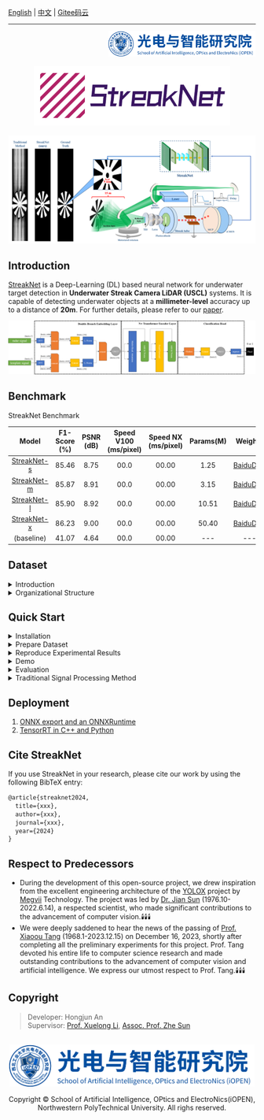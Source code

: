[English](./README.md) | [中文](./README_CN.md) | [Gitee码云](#)

<hr>
<div align="right"><img src="./assets/iopen.jpg" width="300"></div><br>


<div align="center"><img src="./assets/streaknet_logo.png" width="400"></div><br>
<div align="center"><img src="./assets/demo.png"></div>

## Introduction

[StreakNet](https://github.com/BestAnHongjun/StreakNet) is a Deep-Learning (DL) based neural network for underwater target detection in **Underwater Streak Camera LiDAR (USCL)** systems. It is capable of detecting underwater objects at a **millimeter-level** accuracy up to a distance of **20m**. For further details, please refer to our [paper](#).

<div align="center"><img src="./assets/streaknet_architecture.png"></div>

## Benchmark

StreakNet Benchmark

|Model|F1-Score (%)|PSNR (dB)|Speed V100 (ms/pixel)|Speed NX (ms/pixel)|Params(M)|Weights|
|:---:|:---:|:---:|:---:|:---:|:---:|:---:|
|[StreakNet-s](./exps/streaknet/streaknet_s.py)|85.46|8.75|00.0|00.00|1.25|[BaiduDisk](#)|
|[StreakNet-m](./exps/streaknet/streaknet_m.py)|85.87|8.91|00.0|00.00|3.15|[BaiduDisk](#)|
|[StreakNet-l](./exps/streaknet/streaknet_l.py)|85.90|8.92|00.0|00.00|10.51|[BaiduDisk](#)|
|[StreakNet-x](./exps/streaknet/streaknet_x.py)|86.23|9.00|00.0|00.00|50.40|[BaiduDisk](#)|
|(baseline)|41.07|4.64|00.0|00.00|---|---|

## Dataset
<details>
<summary>Introduction</summary>

**StreakData** is an underwater imaging dataset for **USCL** systems. It comprises a collection of streak images captured by a **USCL** system at distances of 10m, 13m, 15m, and 20m. See the table below to learn more details of the dataset.

|Distance|Number of streak images|Resolution of streak images|Resolution of imaged image|Data type|Sample size|
|:---:|:---:|:---:|:---:|:---:|:---:|
|10m|400|2048x2048|2048x400|uint16|819200|
|13m|349|2048x2048|2048x349|uint16|714752|
|15m|300|2048x2048|2048x300|uint16|614400|
|20m|267|2048x2048|2048x267|uint16|546816|

You can download **StreakData** for free at [GoogleDrive](https://drive.google.com/file/d/16RiV8JRL2GVe0GH1oXF4ZcrN2okQq6qG/view?usp=drive_link) or [BaiduDisk](https://pan.baidu.com/s/1QQ0nGwlq0KzwvY8yi2PCaw?pwd=zl76).
</details>

<details>
<summary>Organizational Structure</summary>

After downloading **StreakData** from [GoogleDrive](https://drive.google.com/file/d/16RiV8JRL2GVe0GH1oXF4ZcrN2okQq6qG/view?usp=drive_link) or [BaiduDisk](https://pan.baidu.com/s/1QQ0nGwlq0KzwvY8yi2PCaw?pwd=zl76), please unzip the file and you will see the following directory structure.
```sh
YOUR_UNZIP_DIRECTORY
    |- clean_water_10m      # The directory of data taken at a distance of 10m
    |   |- data             # Original streak images
    |   |   |- 001.tif
    |   |   |- 002.tif
    |   |   |- 003.tif
    |   |   |- ...
    |   |
    |   |- groundtruth.npy  # The ground-truth of the final imaged image
    |   |- preview.jpg      # A preview of the ground-truth
    |
    |- clean_water_13m      # The directory of data taken at a distance of 13m (has the same structure as 10m)
    |- clean_water_15m      # The directory of data taken at a distance of 15m (has the same structure as 10m)
    |- clean_water_20m      # The directory of data taken at a distance of 20m (has the same structure as 10m)
    |- template.npy         # The 1-D time sequence of the template signal
    |- test_config.yaml     # The config file of test-set
    |- train_config.yaml    # The config file of training-set
    |- valid_config.yaml    # The config file of validation-set
```

</details>

## Quick Start
<details>
<summary id="quickstartinstallation">Installation</summary>

* Step1. Setup your conda environment. ([What is Anaconda?](https://www.anaconda.com/download))
```sh
conda create -n streaknet python=3.7
conda activate streaknet
```

* Step2. Install StreakNet from source.
```sh
git clone https://github.com/BestAnHongjun/StreakNet.git
cd StreakNet
pip install -e .
```
</details>

<details>
<summary id="preparedataset">Prepare Dataset</summary>

* Step1. Install the StreakNet module by following the ['*Installation*'](#quickstartinstallation) section.

* Step2. Create a directory named '*datasets*' under the root directory.

```sh
cd StreakNet
mkdir datasets
```

* Step3. Download the [**StreakData**](#dataset) dataset from [GoogleDrive](https://drive.google.com/file/d/16RiV8JRL2GVe0GH1oXF4ZcrN2okQq6qG/view?usp=drive_link) or [BaiduDisk](https://pan.baidu.com/s/1QQ0nGwlq0KzwvY8yi2PCaw?pwd=zl76), unzip it to the '*datasets*' directory. Specifically, your project directory should appear as follows:

```sh
StreakNet
    |- datasets
    |   |- clean_water_10m
    |   |- clean_water_13m
    |   |- clean_water_15m
    |   |- ...
    |
    |- assets
    |- exps
    |- scripts
    |- streaknet
    |- ...
```

</details>

<details>
<summary id="reproduceexperimentalresults">Reproduce Experimental Results</summary>

* Step1. Install the StreakNet module by following the ['*Installation*'](#quickstartinstallation) section.

* Step2. Prepare the [**StreakData**](#dataset) dataset by following the ['*Prepare Dataset*'](#preparedataset) setction.

* Step3. Run the following commands to train the respective models in the root directory.
```sh
python tools/train.py -b 512 -d 1 -f exps/streaknet/streaknet_s.py --cache
                                                    streaknet_m.py
                                                    streaknet_l.py
                                                    streaknet_x.py
```
> Arguments: \
> **-b**: set the batch-size when training. \
> **-d**: set the number of GPU when training (Currently, only d=1 is supported). \
> **-f**: specify the experiment profile. \
> **--cache**: use RAM cache when training

**Attention**: 

(1) When you enable the --cache option, the program will preload the dataset into the RAM to accelerate the training process. Please ensure that your server has at least **25GB** of free RAM space to use this option. If your RAM space is insufficient, please disable the --cache option. In that case, the program will load data directly from the disk when needed. However, this approach often results in 10 times longer training times.

(2) The program will utilize CUDA to accelerate the training process. Please ensure that your server is equipped with at least one NVIDIA GPU with a graphics memory capacity of more than **2GB**.

```sh
python tools/train.py -b 512 -d 1 -f exps/streaknet/streaknet_s.py
                                                    streaknet_m.py
                                                    streaknet_l.py
                                                    streaknet_x.py
```

* Step4. Real-time training status will be saved to *StreakNet_outputs* folder. Run *tensorboard* to visualize the status of the training process.

```sh
tensorboard --logdir=StreakNet_outputs
```

</details>

<details>
<summary>Demo</summary>

* Step1. Download a pretrained model from the [benchmark](#benchmark) table. Alternatively, you can directly use the model you just trained in the ['*Reproduce Experimental Results*'](#reproduceexperimentalresults) section.

* Step2. Run the following command to start demo:

```sh
python tools/demo.py --path datasets/clean_water_10m/data -f exps/streaknet/streaknet_s.py -b 512 -c <path/to/your/pretrained/model/streaknet_s_ckpt.pth>
                                     clean_water_13m                        streaknet_m.py                                          streaknet_m_ckpt.pth
                                     clean_water_15m                        streaknet_l.py                                          streaknet_l_ckpt.pth
                                     clean_water_20m                        streaknet_x.py                                          streaknet_x_ckpt.pth
```

> Arguments: \
> **--path**: path to the streak images (.tif). \
> **-f**: specify the experiment profile. \
> **-b**: set the batch-size when inferring. \
> **-c**: specify the model weights when inferring.

**Attention**: If you omit the -c option, the program will automatically use the '*best_ckpt.pth*' file located in the '*StreakNet_outputs*' directory, which you just trained in the ['*Reproduce Experimental Results*'](#reproduceexperimentalresults) section.

```sh
python tools/demo.py --path datasets/clean_water_13m/data -f exps/streaknet/streaknet_s.py -b 512
                                     clean_water_13m                        streaknet_m.py
                                     clean_water_15m                        streaknet_l.py
                                     clean_water_20m                        streaknet_x.py
```

</details>

<details>
<summary>Evaluation</summary>

* Step1. Install the StreakNet module by following the ['*Installation*'](#quickstartinstallation) section.

* Step2. Prepare the [**StreakData**](#dataset) dataset by following the ['*Prepare Dataset*'](#preparedataset) setction.

* Step3. Train models by following the ['*Reproduce Experimental Results*'](#reproduceexperimentalresults) section.

* Step4. Evaluation.

```sh
python tools/valid.py -d 1 -b 512 -f exps/streaknet/streaknet_s.py --cache
                                                    streaknet_m.py
                                                    streaknet_l.py
                                                    streaknet_x.py
```

> Arguments: \
> **-b**: set the batch-size when training. \
> **-d**: set the number of GPU when training (Currently, only d=1 is supported). \
> **-f**: specify the experiment profile. \
> **--cache**: use RAM cache when training

</details>

<details>
<summary>Traditional Signal Processing Method</summary>

* Step1. Install the StreakNet module by following the ['*Installation*'](#quickstartinstallation) section.

* Step2. Prepare the [**StreakData**](#dataset) dataset by following the ['*Prepare Dataset*'](#preparedataset) setction.

* Step3. Run traditional signal processing method.

```sh
python scripts/traditional_gpu_process.py
```

* The results will save to '*StreakNet_outputs/traditional*'.

</details>

## Deployment

1. [ONNX export and an ONNXRuntime](#)
2. [TensorRT in C++ and Python](#)

## Cite StreakNet
If you use StreakNet in your research, please cite our work by using the following BibTeX entry:

```latex
@article{streaknet2024,
  title={xxx},
  author={xxx},
  journal={xxx},
  year={2024}
}
```

## Respect to Predecessors
* During the development of this open-source project, we drew inspiration from the excellent engineering architecture of the [YOLOX](https://github.com/Megvii-BaseDetection/YOLOX) project by [Megvii](https://www.megvii.com/) Technology.  The project was led by [Dr. Jian Sun](https://baike.baidu.com/item/%E5%AD%99%E5%89%91/19814032) (1976.10-2022.6.14), a respected scientist, who made significant contributions to the advancement of computer vision.🕯️🕯️🕯️
* We were deeply saddened to hear the news of the passing of [Prof. Xiaoou Tang](https://baike.baidu.com/item/%E6%B1%A4%E6%99%93%E9%B8%A5/7200225) (1968.1-2023.12.15) on December 16, 2023, shortly after completing all the preliminary experiments for this project.  Prof. Tang devoted his entire life to computer science research and made outstanding contributions to the advancement of computer vision and artificial intelligence. We express our utmost respect to Prof. Tang.🕯️🕯️🕯️

## Copyright

> Developer: Hongjun An \
> Supervisor: [Prof. Xuelong Li](https://iopen.nwpu.edu.cn/info/1329/1171.htm), [Assoc. Prof. Zhe Sun](https://iopen.nwpu.edu.cn/info/1251/2076.htm)

<br>
<div align="center"><img src="./assets/iopen.jpg" width="500"></div>
<div align="center"><p>Copyright &copy; School of Artificial Intelligence, OPtics and ElectroNics(iOPEN), Northwestern PolyTechnical University. All righs reserved.</p></div>

